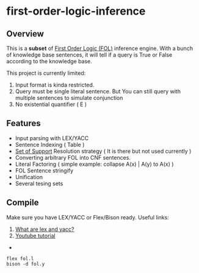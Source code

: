 # first-order-logic-inference
## Overview
This is a **subset** of [First Order Logic (FOL)](https://en.wikipedia.org/wiki/First-order_logic) inference engine. With a bunch of knowledge base sentences, it will tell if a query is True or False according to the knowledge base.

This project is currently limited:

1. Input format is kinda restricted. 
2. Query must be single literal sentence. But You can still query with multiple sentences to simulate conjunction
3. No existential quantifier ( E )

## Features
* Input parsing with LEX/YACC
* Sentence Indexing ( Table )
* [Set of Support](http://www.doc.ic.ac.uk/~sgc/teaching/pre2012/v231/lecture9.html) Resolution strategy ( It is there but not used currently )
* Converting arbitrary FOL into CNF sentences.
* Literal Factoring ( simple example: collapse A(x) | A(y) to A(x) )
* FOL Sentence stringify
* Unification
* Several tesing sets

## Compile
Make sure you have LEX/YACC or Flex/Bison ready. Useful links: 

1. [What are lex and yacc?](http://aquamentus.com/flex_bison.html)
2. [Youtube tutorial](https://www.youtube.com/watch?v=54bo1qaHAfk)

-
~~~
flex fol.l
bison -d fol.y
~~~
